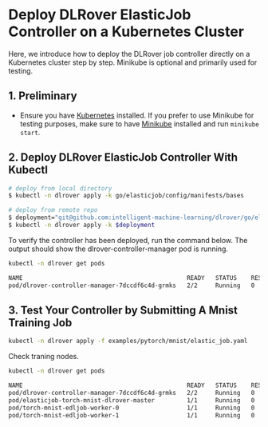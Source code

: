 # Deploy DLRover ElasticJob Controller on a Kubernetes Cluster

Here, we introduce how to deploy the DLRover job controller directly on a
Kubernetes cluster step by step. Minikube is optional and primarily used for testing.

## 1. Preliminary

- Ensure you have [Kubernetes](https://kubernetes.io/docs/home/) installed.
If you prefer to use Minikube for testing purposes, make sure to have [Minikube](https://minikube.sigs.k8s.io/docs/start/)
installed and run `minikube start`.

## 2. Deploy DLRover ElasticJob Controller With Kubectl

```bash
# deploy from local directory
$ kubectl -n dlrover apply -k go/elasticjob/config/manifests/bases

# deploy from remote repo
$ deployment="git@github.com:intelligent-machine-learning/dlrover/go/elasticjob/config/manifests/bases/?ref=master"
$ kubectl -n dlrover apply -k $deployment
```

To verify the controller has been deployed, run the command below.
The output should show the dlrover-controller-manager pod is running.

```bash
kubectl -n dlrover get pods
```

```bash
NAME                                              READY   STATUS    RESTARTS   AGE
pod/dlrover-controller-manager-7dccdf6c4d-grmks   2/2     Running   0          6m46s
```

## 3. Test Your Controller by Submitting A Mnist Training Job

```bash
kubectl -n dlrover apply -f examples/pytorch/mnist/elastic_job.yaml
```

Check traning nodes.

```bash
kubectl -n dlrover get pods
```

```bash
NAME                                              READY   STATUS    RESTARTS   AGE
pod/dlrover-controller-manager-7dccdf6c4d-grmks   2/2     Running   0          4h49m
pod/elasticjob-torch-mnist-dlrover-master         1/1     Running   0          4h42m
pod/torch-mnist-edljob-worker-0                   1/1     Running   0          4h42m
pod/torch-mnist-edljob-worker-1                   1/1     Running   0          4h42m
```
